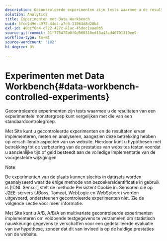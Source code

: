 ```yaml
---
description: Gecontroleerde experimenten zijn tests waarmee u de resultaten van een experimentele monstergroep kunt vergelijken met die van een standaardcontrolegroep.
solution: Analytics
title: Experimenten met Data Workbench
uuid: 5fce2d9e-4975-44e4-a7c0-11064d8d28b4
exl-id: 40bcf6a4-c722-427c-81ac-45dec1eae0b5
source-git-commit: 31f775478b0f0d968310ed10a43ad46791319ee9
workflow-type: tm+mt
source-wordcount: '182'
ht-degree: 0%

---
```


# Experimenten met Data Workbench{#data-workbench-controlled-experiments}

Gecontroleerde experimenten zijn tests waarmee u de resultaten van een experimentele monstergroep kunt vergelijken met die van een standaardcontrolegroep.

Met Site kunt u gecontroleerde experimenten en de resultaten ervan implementeren, meten en analyseren, aangezien deze betrekking hebben op verschillende aspecten van uw website. Hierdoor kunt u hypothesen met betrekking tot de verbetering van de prestaties van websites testen voordat u aanzienlijke tijd of geld besteedt aan de volledige implementatie van de voorgestelde wijzigingen.

>[!NOTE]
>
>De experimenten van de plaats kunnen slechts in datasets worden geanalyseerd waar de enige methode van bezoekersidentificatie in gebruik is [!DNL Sensor] stelt de methode Persistent Cookie in. Sensoren die op J2EE-servers (JBoss, Tomcat, WebLogic en WebSphere) worden uitgevoerd, ondersteunen gecontroleerde experimenten niet. Zie de volgende sectie voor meer informatie.

Met Site kunt u A/B, A/B/A en multivariate gecontroleerde experimenten implementeren om voldoende testgegevens te verzamelen om statistisch nauwkeurige gegevens te verschaffen voor een gedetailleerde evaluatie van uw hypothese, zonder dat dit van invloed is op de huidige prestaties van de website.
